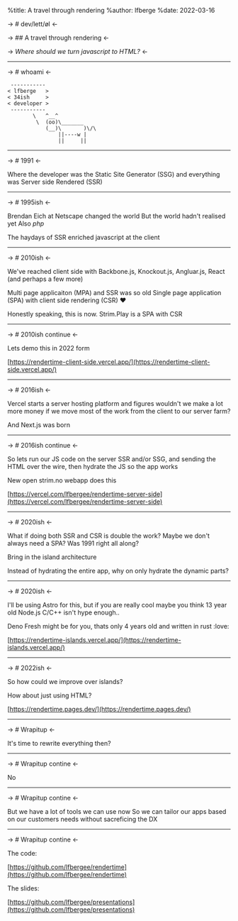 %title: A travel through rendering
%author: lfberge
%date: 2022-03-16

-> # dev/lett/øl <-

-> ## A travel through rendering <-

-> _Where should we turn javascript to HTML?_ <-

---

-> # whoami <-

```
 -----------
< lfberge   >
< 34ish     >
< developer >
 -----------
        \   ^__^
         \  (oo)\_______
            (__)\       )\/\
                ||----w |
                ||     ||
```

---

-> # 1991 <-

Where the developer was the Static Site Generator (SSG)
and everything was Server side Rendered (SSR)

---

-> # 1995ish <-

Brendan Eich at Netscape changed the world
But the world hadn't realised yet
Also _php_

The haydays of SSR enriched javascript at the client

---

-> # 2010ish <-

We've reached client side with Backbone.js, Knockout.js, Angluar.js, React 
(and perhaps a few more)

Multi page applicaiton (MPA) and SSR was so old
Single page application (SPA) with client side rendering (CSR) :heart:

Honestly speaking, this is now. Strim.Play is a SPA with CSR

---

-> # 2010ish continue <-

Lets demo this in 2022 form

[https://rendertime-client-side.vercel.app/](https://rendertime-client-side.vercel.app/)

---

-> # 2016ish <-

Vercel starts a server hosting platform 
and figures wouldn't we make a lot more money
if we move most of the work from the client
to our server farm?

And Next.js was born

---

-> # 2016ish continue <-

So lets run our JS code on the server SSR and/or SSG, 
and sending the HTML over the wire,
then hydrate the JS so the app works

New open strim.no webapp does this

[https://vercel.com/lfbergee/rendertime-server-side](https://vercel.com/lfbergee/rendertime-server-side)

---

-> # 2020ish <-

What if doing both SSR and CSR is double the work?
Maybe we don't always need a SPA? Was 1991 right all along?

Bring in the island architecture

Instead of hydrating the entire app, why on only hydrate the dynamic parts?

---

-> # 2020ish <-

I'll be using Astro for this, but if you are really cool
maybe you think 13 year old Node.js C/C++ isn't hype enough..

Deno Fresh might be for you, thats only 4 years old and written in rust :love:

[https://rendertime-islands.vercel.app/](https://rendertime-islands.vercel.app/)

---

-> # 2022ish <-

So how could we improve over islands?

How about just using HTML?

[https://rendertime.pages.dev/](https://rendertime.pages.dev/)

---

-> # Wrapitup <-

It's time to rewrite everything then?

---

-> # Wrapitup contine <-

No

---

-> # Wrapitup contine <-

But we have a lot of tools we can use now
So we can tailor our apps based on our customers needs
without sacreficing the DX

---

-> # Wrapitup contine <-

The code:

[https://github.com/lfbergee/rendertime](https://github.com/lfbergee/rendertime)

The slides:

[https://github.com/lfbergee/presentations](https://github.com/lfbergee/presentations)
